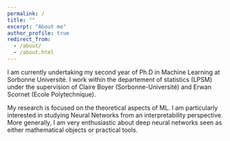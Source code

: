 ```yaml
---
permalink: /
title: ""
excerpt: "About me"
author_profile: true
redirect_from: 
  - /about/
  - /about.html
---
```



I am currently undertaking my second year of Ph.D in Machine Learning at Sorbonne Université. 
I work within the departement of statistics (LPSM) under the supervision of Claire Boyer (Sorbonne-Université) and Erwan Scornet (Ecole Polytechnique).

My research is focused on the theoretical aspects of ML. I am particularly interested in studying Neural Networks from an interpretability perspective. More generally, I am very enthusiastic about deep neural networks seen as either mathematical objects or practical tools.
